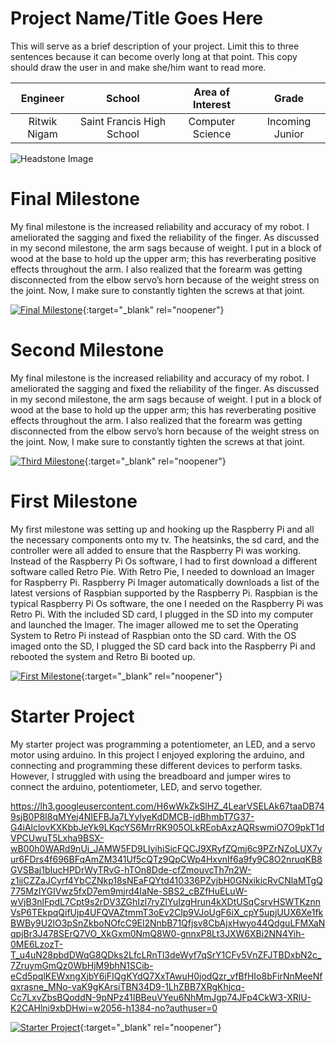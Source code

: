 ﻿# Project Name/Title Goes Here
This will serve as a brief description of your project. Limit this to three sentences because it can become overly long at that point. This copy should draw the user in and make she/him want to read more.

| **Engineer** | **School** | **Area of Interest** | **Grade** |
|:--:|:--:|:--:|:--:|
| Ritwik Nigam | Saint Francis High School | Computer Science | Incoming Junior

![Headstone Image](https://lh3.googleusercontent.com/pw/AM-JKLWpr7pPCQLDUqDiN9-NcsPHf-nBFKIOwLNO5tnhlps1uNwvSUM-O-VVlCm1BVA2gmbjrG3TcfVQu3OO06LVFoThpJlOyzsHBsDnk2S6oetTgsz5Q7ywEJeRpU2BF5OmQa9vyBLMukOW5TVKCQdiagY=s1624-no?authuser=0)
  
# Final Milestone
My final milestone is the increased reliability and accuracy of my robot. I ameliorated the sagging and fixed the reliability of the finger. As discussed in my second milestone, the arm sags because of weight. I put in a block of wood at the base to hold up the upper arm; this has reverberating positive effects throughout the arm. I also realized that the forearm was getting disconnected from the elbow servo’s horn because of the weight stress on the joint. Now, I make sure to constantly tighten the screws at that joint. 

[![Final Milestone](https://res.cloudinary.com/marcomontalbano/image/upload/v1612573869/video_to_markdown/images/youtube--F7M7imOVGug-c05b58ac6eb4c4700831b2b3070cd403.jpg )](https://www.youtube.com/watch?v=F7M7imOVGug&feature=emb_logo "Final Milestone"){:target="_blank" rel="noopener"}

# Second Milestone
My final milestone is the increased reliability and accuracy of my robot. I ameliorated the sagging and fixed the reliability of the finger. As discussed in my second milestone, the arm sags because of weight. I put in a block of wood at the base to hold up the upper arm; this has reverberating positive effects throughout the arm. I also realized that the forearm was getting disconnected from the elbow servo’s horn because of the weight stress on the joint. Now, I make sure to constantly tighten the screws at that joint.

[![Third Milestone](https://res.cloudinary.com/marcomontalbano/image/upload/v1612574014/video_to_markdown/images/youtube--y3VAmNlER5Y-c05b58ac6eb4c4700831b2b3070cd403.jpg)](https://www.youtube.com/watch?v=y3VAmNlER5Y&feature=emb_logo "Second Milestone"){:target="_blank" rel="noopener"}
# First Milestone
  

My first milestone was setting up and hooking up the Raspberry Pi and all the necessary components onto my tv. The heatsinks, the sd card, and the controller were all added to ensure that the Raspberry Pi was working. Instead of the Raspberry Pi Os software, I had to first download a different software called Retro Pie. With Retro Pie, I needed to download an Imager for Raspberry Pi. Raspberry Pi Imager automatically downloads a list of the latest versions of Raspbian supported by the Raspberry Pi. Raspbian is the typical Raspberry Pi Os software, the one I needed on the Raspberry Pi was Retro Pi. With the included SD card, I plugged in the SD into my computer and launched the Imager. The imager allowed me to set the Operating System to Retro Pi instead of Raspbian onto the SD card. With the OS imaged onto the SD, I plugged the SD card back into the Raspberry Pi and rebooted the system and Retro Bi booted up.

[![First Milestone](https://res.cloudinary.com/marcomontalbano/image/upload/v1612574117/video_to_markdown/images/youtube--CaCazFBhYKs-c05b58ac6eb4c4700831b2b3070cd403.jpg)](https://www.youtube.com/watch?v=CaCazFBhYKs "First Milestone"){:target="_blank" rel="noopener"}

# Starter Project


My starter project was programming a potentiometer, an LED, and a servo motor using arduino. In this project I enjoyed exploring the arduino, and connecting and programming these different devices to perform tasks. However, I struggled with using the breadboard and jumper wires to connect the arduino, potentiometer, LED, and servo together.

https://lh3.googleusercontent.com/H6wWkZkSlHZ_4LearVSELAk67taaDB749sjB0P8I8qMYej4NIEFBJa7LYylyeKdDMCB-idBhmbT7G37-G4iAlclovKXKbbJeYk9LKqcYS6MrrRK905OLkREobAxzAQRswmiO7O9pkT1dVPCUwuT5Lxha9BSX-wB00h0WARd9nUj_JAMW5FD9LIyihiSicFQCJ9XRyfZQmj6c9PZrNZoLUX7yur6FDrs4f696BFqAmZM341Uf5cQTz9QpCWp4HxvnIf6a9fy9C8O2nruqKB8GVSBaj1bIucHPDrWyTRvG-hTOn8Dde-cfZmouvcTh7n2W-z1ijCZZaJCyrf4YbCZNkp18sNEaFQYtd410336PZyjbH0GNxikicRvCNlaMTgQ775MzIYGIVwz5fxD7em9mjrd4IaNe-SBS2_cBZfHuELuW-wVjB3nlFpdL7Cpt9s2rDV3ZGhIzl7ryZlYuIzgHrun4kXDtUSqCsrvHSWTKznnVsP6TEkpqQifUjp4UFQVAZtmmT3oEv2Clp9VJoUgF6iX_cpY5upjUUX6Xe1fkBWBy9U2lO3pSnZkboNOfcC9El2NnbB71Qfjsv8CbAjxHwyo44QdguLFMXaNqpjBr3J478SErQ7VO_XkGxm0NmQ8W0-gnnxP8Lt3JXW6XBi2NN4Yih-0ME6LzozT-T_u4uN28pbdDWqG8QDks2LfcLRnTl3deWyf7qSrY1CFv5VnZFJTBDxbN2c_7ZruymGmQz0WbHjM9bhN1SCib-eCd5pqlKEWxngXjbY6jFIQgKYdQ7XxTAwuH0jodQzr_vfBfHIo8bFirNnMeeNfqxrasne_MNo-vaK9gKArsiTBN34D9-1LhZBB7XRgKhjcq-Cc7LxvZbsBQoddN-9pNPz41IBBeuVYeu6NhMmJgp74JFp4CkW3-XRlU-K2CAHlni9xbDHwi=w2056-h1384-no?authuser=0

[![Starter Project](https://i3.ytimg.com/vi/dEDWUU-_8tA/maxresdefault.jpg)](https://youtu.be/dEDWUU-_8tA){:target="_blank" rel="noopener"}
